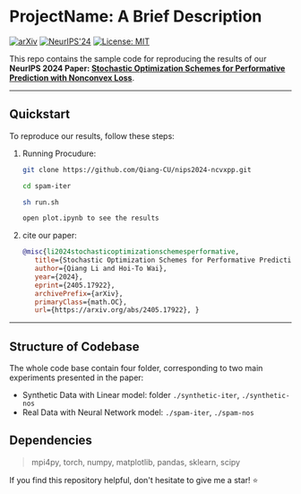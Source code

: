 # ProjectName: A Brief Description

[![arXiv](https://img.shields.io/badge/arXiv-2304.11327-brightgreen)](https://arxiv.org/abs/2405.17922)
[![NeurIPS'24](https://img.shields.io/badge/Conference-NeurIPS'24-yellow)](https://neurips.cc/)
[![License: MIT](https://img.shields.io/badge/license-MIT-blue.svg)](https://opensource.org/licenses/MIT)

This repo contains the sample code for reproducing the results of our **NeurIPS 2024 Paper: [Stochastic Optimization Schemes for Performative Prediction with Nonconvex Loss](https://arxiv.org/abs/2405.17922)**.

---
## Quickstart

To reproduce our results, follow these steps:

1. Running Procudure:
   ```bash
   git clone https://github.com/Qiang-CU/nips2024-ncvxpp.git

   cd spam-iter 

   sh run.sh

   open plot.ipynb to see the results
   ```

2. cite our paper:
   ```bibtex
   @misc{li2024stochasticoptimizationschemesperformative,
      title={Stochastic Optimization Schemes for Performative Prediction with Nonconvex Loss}, 
      author={Qiang Li and Hoi-To Wai},
      year={2024},
      eprint={2405.17922},
      archivePrefix={arXiv},
      primaryClass={math.OC},
      url={https://arxiv.org/abs/2405.17922}, }
   ```
---
## Structure of Codebase

The whole code base contain four folder, corresponding to two main experiments presented in the paper:

- Synthetic Data with Linear model: folder `./synthetic-iter`, `./synthetic-nos`
- Real Data with Neural Network model: `./spam-iter`, `./spam-nos`

## Dependencies

> mpi4py, torch, numpy, matplotlib, pandas, sklearn, scipy

If you find this repository helpful, don't hesitate to give me a star! :star: